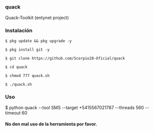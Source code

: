 ### quack
Quack-Toolkit (entynet project)

### Instalación

```
$ pkg update && pkg upgrade -y

$ pkg install git -y

$ git clone https://github.com/Scorpio28-Oficial/quack

$ cd quack

$ chmod 777 quack.sh

$ ./quack.sh
```

### Uso

$ python quack --tool SMS --target +5415567021787 --threads 560 --timeout 60

#### No den mal uso de la herramienta por favor.

